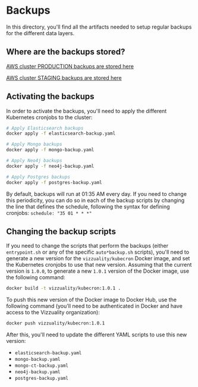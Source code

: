 # Backups

In this directory, you'll find all the artifacts needed to setup regular backups for the different data layers.

## Where are the backups stored?

[AWS cluster PRODUCTION backups are stored here](https://s3.console.aws.amazon.com/s3/buckets/wri-api-production-backups/?region=us-east-1)

[AWS cluster STAGING backups are stored here](https://s3.console.aws.amazon.com/s3/buckets/wri-api-staging-backups/?region=us-east-1)

## Activating the backups

In order to activate the backups, you'll need to apply the different Kubernetes cronjobs to the cluster:

```bash
# Apply Elasticsearch backups
docker apply -f elasticsearch-backup.yaml

# Apply Mongo backups
docker apply -f mongo-backup.yaml

# Apply Neo4j backups
docker apply -f neo4j-backup.yaml

# Apply Postgres backups
docker apply -f postgres-backup.yaml
```

By default, backups will run at 01:35 AM every day. If you need to change this periodicity, you can do so in each of the backup scripts by changing the line that defines the schedule, following the syntax for defining cronjobs: `schedule: "35 01 * * *"`

## Changing the backup scripts

If you need to change the scripts that perform the backups (either `entrypoint.sh` or any of the specific `auto*backup.sh` scripts), you'll need to generate a new version for the `vizzuality/kubecron` Docker image, and set the Kubernetes cronjobs to use that new version. Assuming that the current version is `1.0.0`, to generate a new `1.0.1` version of the Docker image, use the following command:

```bash
docker build -t vizzuality/kubecron:1.0.1 .
```

To push this new version of the Docker image to Docker Hub, use the following command (you'll need to be authenticated in Docker and have access to the Vizzuality organization):

```bash
docker push vizzuality/kubecron:1.0.1
```

After this, you'll need to update the different YAML scripts to use this new version:

* `elasticsearch-backup.yaml`
* `mongo-backup.yaml`
* `mongo-ct-backup.yaml`
* `neo4j-backup.yaml`
* `postgres-backup.yaml`
